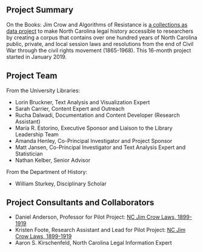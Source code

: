 ## Project Summary
On the Books: Jim Crow and Algorithms of Resistance is [a collections as data project](https://collectionsasdata.github.io/part2whole/) to make North Carolina legal history accessible to researchers by creating a corpus that contains over one hundred years of North Carolina public, private, and local session laws and resolutions from the end of Civil War through the civil rights movement (1865-1968). This 16-month project started in January 2019. 

## Project Team
From the University Libraries:
* Lorin Bruckner, Text Analysis and Visualization Expert
* Sarah Carrier, Content Expert and Outreach
* Rucha Dalwadi, Documentation and Content Developer (Research Assistant)
* María R. Estorino, Executive Sponsor and Liaison to the Library Leadership Team
* Amanda Henley, Co-Principal Investigator and Project Sponsor
* Matt Jansen, Co-Principal Investigator and Text Analysis Expert and Statistician
* Nathan Kelber, Senior Advisor
  
From the Department of History:
* William Sturkey, Disciplinary Scholar

## Project Consultants and Collaborators
* Daniel Anderson, Professor for Pilot Project: [NC Jim Crow Laws, 1899-1919](http://nc-jim-crow-laws.prospect.unc.edu/)
* Kristen Foote, Research Assistant and Lead for Pilot Project: [NC Jim Crow Laws, 1899-1919](http://nc-jim-crow-laws.prospect.unc.edu/)
* Aaron S. Kirschenfeld, North Carolina Legal Information Expert

